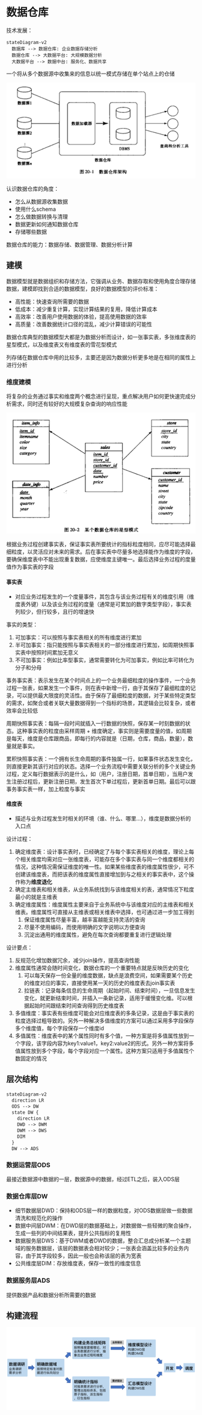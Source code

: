 # 数据仓库

技术发展：

```mermaid
stateDiagram-v2
  数据库 --> 数据仓库: 企业数据存储分析
  数据仓库 --> 大数据平台: 大规模数据分析
  大数据平台 --> 数据中台: 服务化、数据共享
```

一个将从多个数据源中收集来的信息以统一模式存储在单个站点上的仓储

![数仓架构](/assets/20230517203218.png)

认识数据仓库的角度：

- 怎么从数据源收集数据
- 使用什么schema
- 怎么做数据转换与清理
- 数据更新如何通知数据仓库
- 存储哪些数据

数据仓库的能力：数据存储、数据管理、数据分析计算

## 建模

数据模型就是数据组织和存储方法，它强调从业务、数据存取和使用角度合理存储数据，建模即找到合适的数据模型，良好的数据模型的评价标准：

- 高性能：快速查询所需要的数据
- 低成本：减少重复计算，实现计算结果的复用，降低计算成本
- 高效率：改善用户使用数据的体验，提高使用数据的效率
- 高质量：改善数据统计口径的混乱，减少计算错误的可能性

数据仓库典型的数据模型大都是为数据分析而设计，如一张事实表，多张维度表的星型模式，以及维度表又有维度表的雪花型模式

列存储在数据仓库中用的比较多，主要还是因为数据分析更多地是在相同的属性上进行分析

### 维度建模

将复杂的业务通过事实和维度两个概念进行呈现，重点解决用户如何更快速完成分析需求，同时还有较好的大规模复杂查询的响应性能

![星型模式（中间为事实表，四周为维度表）](/assets/20230517203817.png)

根据业务过程创建事实表，保证事实表所要统计的指标粒度相同，应尽可能选择最细粒度，以灵活应对未来的需求。后在事实表中尽量多地选择能作为维度的字段，要确保维度表中不能出现重复数据，应使维度主键唯一。最后选择业务过程的度量值作为事实表的字段

#### 事实表

- 对应业务过程发生的一个度量事件，其包含与该业务过程有关的维度引用（维度表外键）以及该业务过程的度量（通常是可累加的数字类型字段），事实表列较少，但行较多，且行的增速快

事实的类型：

1. 可加事实：可以按照与事实表相关的所有维度进行累加
2. 半可加事实：指只能按照与事实表相关的一部分维度进行累加，如周期快照事实表中按照时间累加无意义
2. 不可加事实：例如比率型事实，通常需要转化为可加事实，例如比率可转化为分子和分母

事务事实表：表示发生在某个时间点上的一个业务最细粒度的操作事件，一个业务过程一张表，如果发生一个事件，则在表中新增一行，由于其保存了最细粒度的记录，可以提供最大限度的灵活性。由于保存了最细粒度的数据，对于某些特定类型的需求，如聚合或者关联大量数据得到一个指标的场景，其逻辑会比较复杂，或者效率会比较低

周期快照事实表：每隔一段时间就插入一行数据的快照，保存某一时刻数据的状态。这种事实表的粒度由采样周期 + 维度确定，事实则是需要度量的值，如周期是每天，维度是仓库跟商品，即每行的内容就是（日期，仓库，商品，数量），数量就是事实。

累积快照事实表：一个拥有长生命周期的事件独属一行，如果事件状态发生变化，则直接更新其该行对应的状态。选择一个业务流程中需要关联分析的多个关键业务过程，定义每行数据表示的是什么，如（用户，注册日期，首单日期），当用户发生注册过程后，更新注册日期，发生首次下单过程后，更新首单日期。最后可以跟事务事实表一样，加上粒度与事实

#### 维度表

- 描述与业务过程发生时相关的环境（谁、什么、哪里...），维度是数据分析的入口点

设计过程：

1. 确定维度表：设计事实表时，已经确定了与每个事实表相关的维度，理论上每个相关维度均需对应一张维度表，可能存在多个事实表与同一个维度都相关的情况，这种情况需保证维度的唯一性。如果某些维度表的维度属性很少，可不创建该维度表，而把该表的维度属性直接增加到与之相关的事实表中，这个操作称为**维度退化**
2. 确定主维表和相关维表，从业务系统找到与该维度相关的表，通常情况下粒度最小的就是主维表
3. 确定维度属性：维度属性主要来自于业务系统中与该维度对应的主维表和相关维表。维度属性可直接从主维表或相关维表中选择，也可通过进一步加工得到
   1. 保证维度属性尽量丰富，越丰富越能支持灵活的查询
   2. 尽量不使用编码，而使用明确的文字说明以方便查询
   3. 沉淀出通用的维度属性，避免在每次查询都要重复进行逻辑处理

设计要点：

1. 反规范化增加数据冗余，减少join操作，提高查询性能
2. 维度属性通常会随时间变化，数据仓库的一个重要特点就是反映历史的变化
   1. 可以每天保存一份全量的维度数据，缺点是浪费空间，如果需要某个历史的维度对应的事实，直接使用某一天的历史的维度表去join事实表
   2. 拉链表：记录每条信息的生命周期（起始时间、结束时间），一旦信息发生变化，就更新结束时间，并插入一条新记录，适用于缓慢变化维。可以根据起始时间跟结束时间查询得到历史维度表
3. 多值维度：事实表有些维度可能会对应维度表的多条记录，这是由于事实表的粒度选择过粗导致的。另外一种解决多值维度的方案可以通过采用多字段保存多个维度值，每个字段保存一个维度id
4. 多值属性：维度表中的某个属性同时有多个值，一种方案是将多值属性放到一个字段，该字段内容为key1:value1，key2:value2的形式。另外一种方案将多值属性放到多个字段，每个字段对应一个属性。这种方案只适用于多值属性个数固定的情况

## 层次结构

```mermaid
stateDiagram-v2
  direction LR
  ODS --> DW
  state DW {
    direction LR
    DWD --> DWM
    DWM --> DWS
    DIM
  }
  DW --> ADS
```

### 数据运营层ODS

最接近数据源中数据的一层，数据源中的数据，经过ETL之后，装入ODS层

### 数据仓库层DW

- 细节数据层DWD：保持和ODS层一样的数据粒度，对ODS数据层做一些数据清洗和规范化的操作
- 数据中间层DWM：在DWD层的数据基础上，对数据做一些轻微的聚合操作，生成一些列的中间结果表，提升公共指标的复用性
- 数据服务层DWS：基于DWM或者DWD的数据，整合汇总成分析某一个主题域的服务数据层，该层的数据表会相对较少；一张表会涵盖比较多的业务内容，由于其字段较多，因此一般也会称该层的表为宽表
- 公共维度层DIM：存放维度表，保存一致性的维度信息

### 数据服务层ADS

提供数据产品和数据分析所需要的数据

## 构建流程

![20230807230926](/assets/20230807230926.png)

